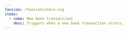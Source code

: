 ```yaml
---
favicon: /favicons/xero.svg
items:
  - name: New bank transactions
    desc: Triggers when a new bank transaction occurs.
---
```


<script setup>
  import CustomListing from '../../components/CustomListing.vue'
</script>

<CustomListing />
